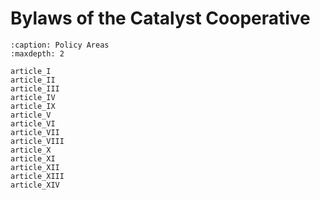 # Bylaws of the Catalyst Cooperative

```{toctree}
:caption: Policy Areas
:maxdepth: 2

article_I
article_II
article_III
article_IV
article_IX
article_V
article_VI
article_VII
article_VIII
article_X
article_XI
article_XII
article_XIII
article_XIV
```
